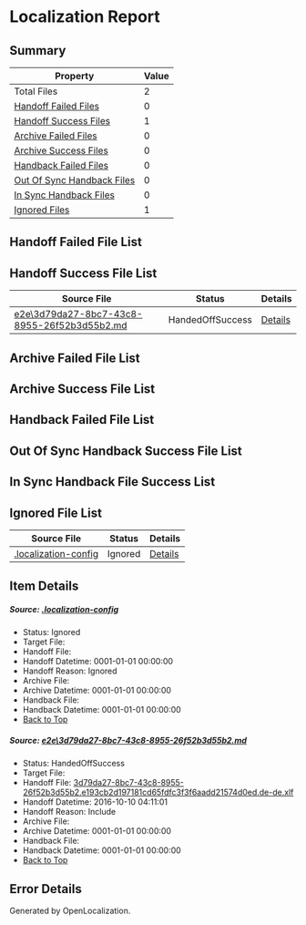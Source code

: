 # <a name='report-top'></a> Localization Report

## Summary
 Property | Value 
 -------- | ----- 
 Total Files | 2
[ Handoff Failed Files ](#handoff-failed-list)| 0
[ Handoff Success Files ](#handoff-success-list)| 1
[ Archive Failed Files ](#archive-failed-list)| 0
[ Archive Success Files ](#archive-success-list)| 0
[ Handback Failed Files ](#handback-failed-list)| 0
[ Out Of Sync Handback Files ](#outofsync-handback-success-list)| 0
[ In Sync Handback Files ](#insync-handback-success-list)| 0
[ Ignored Files ](#ignored-list)| 1

## <a name='handoff-failed-list'></a> Handoff Failed File List

## <a name='handoff-success-list'></a> Handoff Success File List
 Source File | Status | Details 
 ----------- | ------ | ------- 
 [e2e\3d79da27-8bc7-43c8-8955-26f52b3d55b2.md](https://github.com/OpenLocalizationTestOrg/ol-test0/blob/f02e9248c5c0d39b3773ae6476d47595c77d5231/e2e/3d79da27-8bc7-43c8-8955-26f52b3d55b2.md) | HandedOffSuccess | [Details](#8f68b6c2005ce22526cf208f0e81d4f9e0df2c861)

## <a name='archive-failed-list'></a> Archive Failed File List

## <a name='archive-success-list'></a> Archive Success File List

## <a name='handback-failed-list'></a> Handback Failed File List

## <a name='outofsync-handback-success-list'></a> Out Of Sync Handback Success File List

## <a name='insync-handback-success-list'></a> In Sync Handback File Success List

## <a name='ignored-list'></a> Ignored File List
 Source File | Status | Details 
 ----------- | ------ | ------- 
 [.localization-config](https://github.com/OpenLocalizationTestOrg/ol-test0/blob/f02e9248c5c0d39b3773ae6476d47595c77d5231/.localization-config) | Ignored | [Details](#c268a05ecaa7ec85942ed632c29928ee5bd6da8d0)

## Item Details
##### <a name='c268a05ecaa7ec85942ed632c29928ee5bd6da8d0'></a> Source: [.localization-config](https://github.com/OpenLocalizationTestOrg/ol-test0/blob/f02e9248c5c0d39b3773ae6476d47595c77d5231/.localization-config)
* Status: Ignored
* Target File: 
* Handoff File: 
* Handoff Datetime: 0001-01-01 00:00:00
* Handoff Reason: Ignored
* Archive File: 
* Archive Datetime: 0001-01-01 00:00:00
* Handback File: 
* Handback Datetime: 0001-01-01 00:00:00
* [Back to Top](#report-top)

##### <a name='8f68b6c2005ce22526cf208f0e81d4f9e0df2c861'></a> Source: [e2e\3d79da27-8bc7-43c8-8955-26f52b3d55b2.md](https://github.com/OpenLocalizationTestOrg/ol-test0/blob/f02e9248c5c0d39b3773ae6476d47595c77d5231/e2e/3d79da27-8bc7-43c8-8955-26f52b3d55b2.md)
* Status: HandedOffSuccess
* Target File: 
* Handoff File: [3d79da27-8bc7-43c8-8955-26f52b3d55b2.e193cb2d197181cd65fdfc3f3f6aadd21574d0ed.de-de.xlf](https://github.com/OpenLocalizationTestOrg/ol-test0-handoff/blob/3faf599508742225a8fbe38e84c87239cb3f0f0e/ol-handoff/OpenLocalizationTestOrg/ol-test0-dede/qimu/ht/3d79da27-8bc7-43c8-8955-26f52b3d55b2.e193cb2d197181cd65fdfc3f3f6aadd21574d0ed.de-de.xlf)
* Handoff Datetime: 2016-10-10 04:11:01
* Handoff Reason: Include
* Archive File: 
* Archive Datetime: 0001-01-01 00:00:00
* Handback File: 
* Handback Datetime: 0001-01-01 00:00:00
* [Back to Top](#report-top)


## Error Details

Generated by OpenLocalization.
